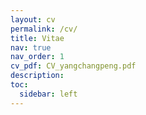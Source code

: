 ```yaml
---
layout: cv
permalink: /cv/
title: Vitae 
nav: true
nav_order: 1
cv_pdf: CV_yangchangpeng.pdf
description: 
toc:
  sidebar: left
---
```

